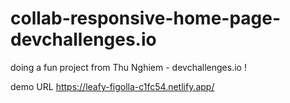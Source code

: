 # collab-responsive-home-page-devchallenges.io

doing a fun project from Thu Nghiem - devchallenges.io !

demo URL https://leafy-figolla-c1fc54.netlify.app/
